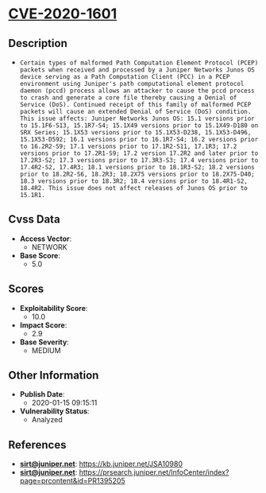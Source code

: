 
# [CVE-2020-1601](https://cve.mitre.org/cgi-bin/cvename.cgi?name=CVE-2020-1601)

## Description

- `Certain types of malformed Path Computation Element Protocol (PCEP) packets when received and processed by a Juniper Networks Junos OS device serving as a Path Computation Client (PCC) in a PCEP environment using Juniper's path computational element protocol daemon (pccd) process allows an attacker to cause the pccd process to crash and generate a core file thereby causing a Denial of Service (DoS). Continued receipt of this family of malformed PCEP packets will cause an extended Denial of Service (DoS) condition. This issue affects: Juniper Networks Junos OS: 15.1 versions prior to 15.1F6-S13, 15.1R7-S4; 15.1X49 versions prior to 15.1X49-D180 on SRX Series; 15.1X53 versions prior to 15.1X53-D238, 15.1X53-D496, 15.1X53-D592; 16.1 versions prior to 16.1R7-S4; 16.2 versions prior to 16.2R2-S9; 17.1 versions prior to 17.1R2-S11, 17.1R3; 17.2 versions prior to 17.2R1-S9; 17.2 version 17.2R2 and later prior to 17.2R3-S2; 17.3 versions prior to 17.3R3-S3; 17.4 versions prior to 17.4R2-S2, 17.4R3; 18.1 versions prior to 18.1R3-S2; 18.2 versions prior to 18.2R2-S6, 18.2R3; 18.2X75 versions prior to 18.2X75-D40; 18.3 versions prior to 18.3R2; 18.4 versions prior to 18.4R1-S2, 18.4R2. This issue does not affect releases of Junos OS prior to 15.1R1.`

## Cvss Data

- **Access Vector**:
  - NETWORK
- **Base Score**:
  - 5.0

## Scores

- **Exploitability Score**:
  - 10.0
- **Impact Score**:
  - 2.9
- **Base Severity**:
  - MEDIUM

## Other Information

- **Publish Date**:
  - 2020-01-15 09:15:11
- **Vulnerability Status**:
  - Analyzed

## References

- **sirt@juniper.net**: https://kb.juniper.net/JSA10980
- **sirt@juniper.net**: https://prsearch.juniper.net/InfoCenter/index?page=prcontent&id=PR1395205

